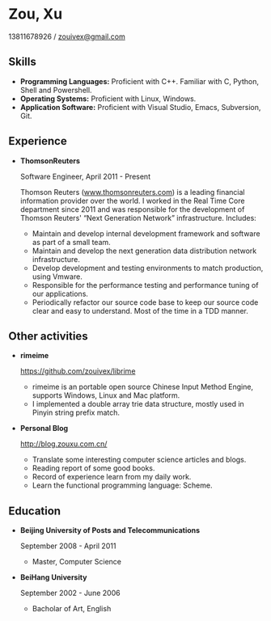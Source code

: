 # Zou, Xu

13811678926 / zouivex@gmail.com

## Skills

*   **Programming Languages:** Proficient with C++. Familiar with C, Python, Shell and Powershell.
*   **Operating Systems:** Proficient with Linux, Windows.
*   **Application Software:** Proficient with Visual Studio, Emacs, Subversion, Git.

## Experience

*   **ThomsonReuters**

    Software Engineer, April 2011 - Present

    Thomson Reuters (www.thomsonreuters.com) is a leading financial information provider over the world. I worked in the Real Time Core department since 2011 and was responsible for the development of Thomson Reuters' “Next Generation Network” infrastructure. Includes:

    - Maintain and develop internal development framework and software as part of a small team.
    - Maintain and develop the next generation data distribution network infrastructure.
    - Develop development and testing environments to match production, using Vmware.
    - Responsible for the performance testing and performance tuning of our applications. 
    - Periodically refactor our source code base to keep our source code clear and easy to understand. Most of the time in a TDD manner.

## Other activities

*   **rimeime**
    
    https://github.com/zouivex/librime

    - rimeime is an portable open source Chinese Input Method Engine, supports Windows, Linux and Mac platform.
    - I implemented a double array trie data structure, mostly used in Pinyin string prefix match.

*   **Personal Blog**
    
    http://blog.zouxu.com.cn/

    - Translate some interesting computer science articles and blogs.
    - Reading report of some good books.
    - Record of experience learn from my daily work.
    - Learn the functional programming language: Scheme.

## Education

*   **Beijing University of Posts and Telecommunications**

    September 2008 - April 2011

    - Master, Computer Science

*   **BeiHang University**

    September 2002 - June 2006

    - Bacholar of Art, English

